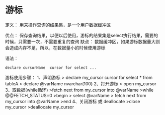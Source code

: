 # 游标
  定义：
    用来操作查询的结果集，是一个用户数据缓冲区
  
  优点：
    保存查询结果，以便以后使用，游标的结果集是select执行结果，需要的时候，只需要一次，不需要重复的查询
  缺点：
    数据缓冲区，如果游标数据量大则会造成内存不足，所以，在数据量小的时候使用游标
    
   语法：
   ```
   declare cursorName  cursor for select ...
   ```
   
   游标使用步骤：
     1、声明游标
     > declare  my_cursor cursor for select * from  tableA
     > declare @varName nvarchar(100)
     2、打开游标
     > open my_cursor
     3、取数据(while循环)
     >fetch next from my_cursor into @varName
     >while @@FETCH_STATUS=0
     >begin
     >  select @varName
     >  fetch next from my_cursor into @varName
     >end
     4、关闭游标 或 deallocate
     >close my_cursor
     >deallocate my_cursor
     
